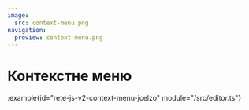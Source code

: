 ```yaml
---
image:
  src: context-menu.png
navigation:
  preview: context-menu.png
---
```


# Контекстне меню

:example{id="rete-js-v2-context-menu-jcelzo" module="/src/editor.ts"}

